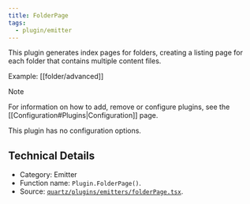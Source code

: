 ```yaml
---
title: FolderPage
tags:
  - plugin/emitter
---
```


This plugin generates index pages for folders, creating a listing page for each folder that contains multiple content files. 

Example: [[folder/advanced]]

> [!note]
> For information on how to add, remove or configure plugins, see the [[Configuration#Plugins|Configuration]] page.

This plugin has no configuration options.

## Technical Details

- Category: Emitter
- Function name: `Plugin.FolderPage()`.
- Source: [`quartz/plugins/emitters/folderPage.tsx`](https://github.com/jackyzha0/quartz/blob/v4/quartz/plugins/emitters/folderPage.tsx).

